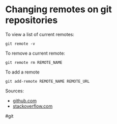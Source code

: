 # Changing remotes on git repositories
To view a list of current remotes:

`git remote -v`

To remove a current remote:

`git remote rm REMOTE_NAME`

To add a remote

`git add-remote REMOTE_NAME REMOTE_URL`

Sources:
* [github.com](https://help.github.com/articles/removing-a-remote/)
* [stackoverflow.com](https://stackoverflow.com/questions/7259535/setting-up-a-git-remote-origin)

#git